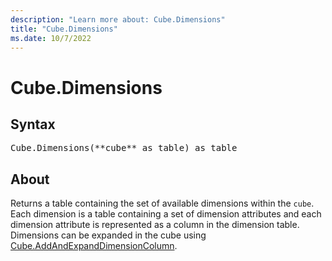 ```yaml
---
description: "Learn more about: Cube.Dimensions"
title: "Cube.Dimensions"
ms.date: 10/7/2022
---
```

# Cube.Dimensions

## Syntax

<pre>
Cube.Dimensions(**cube** as table) as table
</pre>

## About

Returns a table containing the set of available dimensions within the `cube`. Each dimension is a table containing a set of dimension attributes and each dimension attribute is represented as a column in the dimension table. Dimensions can be expanded in the cube using [Cube.AddAndExpandDimensionColumn](cube-addandexpanddimensioncolumn.md).
